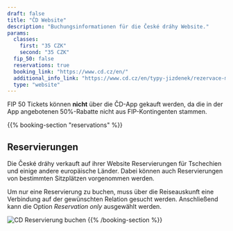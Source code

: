 ```yaml
---
draft: false
title: "ČD Website"
description: "Buchungsinformationen für die České dráhy Website."
params:
  classes:
    first: "35 CZK"
    second: "35 CZK"
  fip_50: false
  reservations: true
  booking_link: "https://www.cd.cz/en/"
  additional_info_link: "https://www.cd.cz/en/typy-jizdenek/rezervace-mista/-28327/"
  type: "website"
---
```


FIP 50 Tickets können **nicht** über die ČD-App gekauft werden, da die in der App angebotenen 50%-Rabatte nicht aus FIP-Kontingenten stammen.

{{% booking-section "reservations" %}}

## Reservierungen

Die České dráhy verkauft auf ihrer Website Reservierungen für Tschechien und einige andere europäische Länder. Dabei können auch Reservierungen von bestimmten Sitzplätzen vorgenommen werden.

Um nur eine Reservierung zu buchen, muss über die Reiseauskunft eine Verbindung auf der gewünschten Relation gesucht werden. Anschließend kann die Option _Reservation only_ ausgewählt werden.

![CD Reservierung buchen](cd_reservation.webp)
{{% /booking-section %}}
